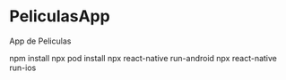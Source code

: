 # PeliculasApp
App de Peliculas

npm install
npx pod install
npx react-native run-android
npx react-native run-ios
